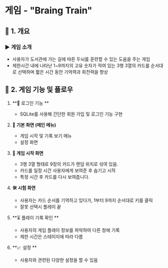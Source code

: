# 게임 - "Braing Train" 

## 🌟 1. 개요
### ▶ **게임 소개**
 - 사용자가 도서관에 가는 길에 따른 두뇌를 훈련할 수 있는 도움을 주는 게임
 - 제한시간 내에 나타난 1~9까지의 고유 숫자가 적여 있는 3행 3열의 카드를 순서대로 선택하며 짧은 시간 동안 기억력과 회전력을 향상

## 🎉 2. 게임 기능 및 플로우
1. **🚀 로그인 기능 **
   - SQLite를 사용해 간단한 회원 가입 및 로그인 기능 구현
2. **📖 기본 화면 (메인 메뉴)**
   - 게임 시작 및 기록 보기 메뉴
   - 설정 화면

3. **🎯 게임 시작 화면**
   - 3행 3열 형태로 9장의 카드가 랜덤 위치로 섞여 있음.
   - 카드를 일정 시간 사용자에게 보여준 후 숨기고 시작
   - 특정 시간 후 카드를 다시 보여줍니다.

4. **🛠 시험 화면**
   - 사용자는 카드 순서를 기억하고 있다가, 1부터 9까지 순서대로 키를 클릭
   - 잘못 선택시 플레이 끝

5. **⏳ 플레이 기록 확인 **
   - 사용자의 게임 플레이 정보를 파악하여 다른 창에 기록
   - 제한 시간은 스테이지에 따라 다름

6. **📈 설정 **
   - 사용자와 관련된 다양한 설정을 할 수 있음

